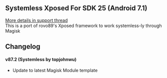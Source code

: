 ## Systemless Xposed For SDK 25 (Android 7.1)
[More details in support thread](http://forum.xda-developers.com/showthread.php?t=3388268)  
This is a port of rovo89's Xposed framework to work systemless-ly through Magisk

## Changelog
#### v87.2 (Systemless by topjohnwu)
- Update to latest Magisk Module template
